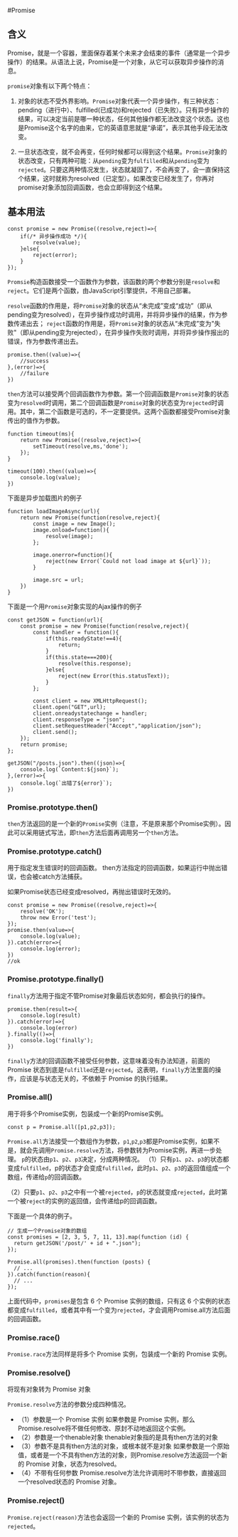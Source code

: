 #Promise

## 含义
Promise，就是一个容器，里面保存着某个未来才会结束的事件（通常是一个异步操作）的结果。从语法上说，Promise是一个对象，从它可以获取异步操作的消息。

`promise`对象有以下两个特点：
1. 对象的状态不受外界影响。`Promise`对象代表一个异步操作，有三种状态：pending（进行中）、fulfilled(已成功)和rejected（已失败）。只有异步操作的结果，可以决定当前是哪一种状态，任何其他操作都无法改变这个状态。这也是Promise这个名字的由来，它的英语意思就是“承诺”，表示其他手段无法改变。

2. 一旦状态改变，就不会再变，任何时候都可以得到这个结果。`Promise`对象的状态改变，只有两种可能：从`pending`变为`fulfilled`和从`pending`变为`rejected`。只要这两种情况发生，状态就凝固了，不会再变了，会一直保持这个结果，这时就称为resolved（已定型）。如果改变已经发生了，你再对promise对象添加回调函数，也会立即得到这个结果。

## 基本用法
```
const promise = new Promise((resolve,reject)=>{
    if(/* 异步操作成功 */){
        resolve(value);
    }else{
        reject(error);
    }
});
```
`Promsie`构造函数接受一个函数作为参数，该函数的两个参数分别是`resolve`和`reject`。它们是两个函数，由JavaScript引擎提供，不用自己部署。

`resolve`函数的作用是，将`Promise`对象的状态从“未完成”变成“成功”（即从pending变为resolved），在异步操作成功时调用，并将异步操作的结果，作为参数传递出去；
`reject`函数的作用是，将`Promise`对象的状态从“未完成”变为"失败"（即从pending变为rejected），在异步操作失败时调用，并将异步操作报出的错误，作为参数传递出去。


```
promise.then((value)=>{
    //success
},(error)=>{
    //failure
})
```
`then`方法可以接受两个回调函数作为参数。第一个回调函数是`Promise`对象的状态变为`resolved`时调用，第二个回调函数是`Promise`对象的状态变为`rejected`时调用。其中，第二个函数是可选的，不一定要提供。这两个函数都接受Promise对象传出的值作为参数。
```
function timeout(ms){
    return new Promise((resolve,reject)=>{
        setTimeout(resolve,ms,'done');
    });
}

timeout(100).then((value)=>{
    console.log(value);
})
```

下面是异步加载图片的例子
```
function loadImageAsync(url){
    return new Promise(function(resolve,reject){
        const image = new Image();
        image.onload=function(){
            resolve(image);
        };

        image.onerror=function(){
            reject(new Error(`Could not load image at ${url}`));
        }

        image.src = url;
    })
}
```

下面是一个用`Promise`对象实现的Ajax操作的例子
```
const getJSON = function(url){
    const promise = new Promise(function(resolve,reject){
        const handler = function(){
            if(this.readyState!==4){
                return;
            }
            if(this.state===200){
                resolve(this.response);
            }else{
                reject(new Error(this.statusText));
            }
        };

        const client = new XMLHttpRequest();
        client.open("GET",url);
        client.onreadystatechange = handler;
        client.responseType = "json";
        client.setRequestHeader("Accept","application/json");
        client.send();
    });
    return promise;
};

getJSON("/posts.json").then((json)=>{
    console.log(`Content:${json}`);
},(error)=>{
    console.log(`出错了${error}`);
})

```

### Promise.prototype.then()
`then`方法返回的是一个新的`Promise`实例（注意，不是原来那个Promise实例）。因此可以采用链式写法，即`then`方法后面再调用另一个`then`方法。

### Promise.prototype.catch()
用于指定发生错误时的回调函数。
then方法指定的回调函数，如果运行中抛出错误，也会被catch方法捕获。

如果Promise状态已经变成resolved，再抛出错误时无效的。
```
const promise = new Promise((resolve,reject)=>{
    resolve('OK');
    throw new Error('test');
});
promise.then(value=>{
    console.log(value);
}).catch(error=>{
    console.log(error);
})
//ok
```

### Promise.prototype.finally()
`finally`方法用于指定不管Promise对象最后状态如何，都会执行的操作。
```
promise.then(result=>{
    console.log(result)
}).catch(error)=>{
    console.log(error)
}.finally(()=>{
    console.log('finally');
})
```
`finally`方法的回调函数不接受任何参数，这意味着没有办法知道，前面的 Promise 状态到底是`fulfilled`还是`rejected`。这表明，`finally`方法里面的操作，应该是与状态无关的，不依赖于 Promise 的执行结果。

### Promise.all()
用于将多个Promise实例，包装成一个新的Promise实例。
```
const p = Promise.all([p1,p2,p3]);
```
`Promise.all`方法接受一个数组作为参数，`p1`,`p2`,`p3`都是Promise实例，如果不是，就会先调用`Promise.resolve`方法，将参数转为Promise实例，再进一步处理。
`p`的状态由`p1`、`p2`、`p3`决定，分成两种情况。
（1）只有`p1`、`p2`、`p3`的状态都变成`fulfilled`，p的状态才会变成`fulfilled`，此时`p1`、`p2`、`p3`的返回值组成一个数组，传递给`p`的回调函数。

（2）只要`p1`、`p2`、`p3`之中有一个被`rejected`，`p`的状态就变成`rejected`，此时第一个被`reject`的实例的返回值，会传递给p的回调函数。


下面是一个具体的例子。
```
// 生成一个Promise对象的数组
const promises = [2, 3, 5, 7, 11, 13].map(function (id) {
  return getJSON('/post/' + id + ".json");
});

Promise.all(promises).then(function (posts) {
  // ...
}).catch(function(reason){
  // ...
});
```
上面代码中，`promises`是包含 6 个 Promise 实例的数组，只有这 6 个实例的状态都变成`fulfilled`，或者其中有一个变为`rejected`，才会调用Promise.all方法后面的回调函数。
### Promise.race()
`Promise.race`方法同样是将多个 Promise 实例，包装成一个新的 Promise 实例。

### Promise.resolve()
将现有对象转为 Promise 对象

`Promise.resolve`方法的参数分成四种情况。
* （1）参数是一个 Promise 实例
    如果参数是 Promise 实例，那么Promise.resolve将不做任何修改、原封不动地返回这个实例。
* （2）参数是一个thenable对象
    thenable对象指的是具有then方法的对象
* （3）参数不是具有then方法的对象，或根本就不是对象
    如果参数是一个原始值，或者是一个不具有then方法的对象，则Promise.resolve方法返回一个新的 Promise 对象，状态为resolved。
* （4）不带有任何参数
    Promise.resolve方法允许调用时不带参数，直接返回一个resolved状态的 Promise 对象。


### Promise.reject()
`Promise.reject(reason)`方法也会返回一个新的 Promise 实例，该实例的状态为`rejected`。
